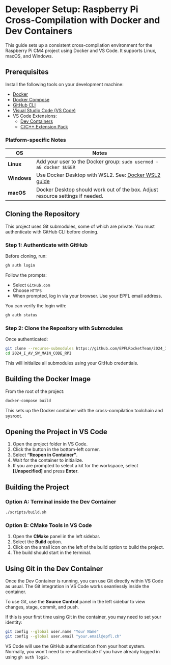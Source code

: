 # Developer Setup: Raspberry Pi Cross-Compilation with Docker and Dev Containers
This guide sets up a consistent cross-compilation environment for the Raspberry Pi CM4 project using Docker and VS Code. It supports Linux, macOS, and Windows.

## Prerequisites

Install the following tools on your development machine:

* [Docker](https://www.docker.com/products/docker-desktop)
* [Docker Compose](https://docs.docker.com/compose/)
* [GitHub CLI](https://cli.github.com/)
* [Visual Studio Code (VS Code)](https://code.visualstudio.com/)
* VS Code Extensions:
  * [Dev Containers](https://marketplace.visualstudio.com/items/?itemName=ms-vscode-remote.remote-containers)
  * [C/C++ Extension Pack](https://marketplace.visualstudio.com/items/?itemName=ms-vscode.cpptools-extension-pack)

### Platform-specific Notes

| OS          | Notes                                                                                                |
| ----------- | ---------------------------------------------------------------------------------------------------- |
| **Linux**   | Add your user to the Docker group: `sudo usermod -aG docker $USER`                                   |
| **Windows** | Use Docker Desktop with WSL2. See: [Docker WSL2 guide](https://docs.docker.com/desktop/windows/wsl/) |
| **macOS**   | Docker Desktop should work out of the box. Adjust resource settings if needed.                       |

## Cloning the Repository

This project uses Git submodules, some of which are private. You must authenticate with GitHub CLI before cloning.

### Step 1: Authenticate with GitHub

Before cloning, run:

```bash
gh auth login
```

Follow the prompts:

* Select `GitHub.com`
* Choose `HTTPS`
* When prompted, log in via your browser. Use your EPFL email address.

You can verify the login with:

```bash
gh auth status
```

### Step 2: Clone the Repository with Submodules

Once authenticated:

```bash
git clone --recurse-submodules https://github.com/EPFLRocketTeam/2024_I_AV_SW_MAIN_CODE_RPI.git
cd 2024_I_AV_SW_MAIN_CODE_RPI
```

This will initialize all submodules using your GitHub credentials.

## Building the Docker Image

From the root of the project:

```bash
docker-compose build
```

This sets up the Docker container with the cross-compilation toolchain and sysroot.

## Opening the Project in VS Code

1. Open the project folder in VS Code.
2. Click the button in the bottom-left corner.
3. Select **“Reopen in Container”**.
4. Wait for the container to initialize.
5. If you are prompted to select a kit for the workspace, select **[Unspecified]** and press **Enter**.

## Building the Project

### Option A: Terminal inside the Dev Container

```bash
./scripts/build.sh
```

### Option B: CMake Tools in VS Code

1. Open the **CMake** panel in the left sidebar.
2. Select the **Build** option.
3. Click on the small icon on the left of the build option to build the project.
4. The build should start in the terminal.

## Using Git in the Dev Container

Once the Dev Container is running, you can use Git directly within VS Code as usual. The Git integration in VS Code works seamlessly inside the container.

To use Git, use the **Source Control** panel in the left sidebar to view changes, stage, commit, and push.

If this is your first time using Git in the container, you may need to set your identity:

```bash
git config --global user.name "Your Name"
git config --global user.email "your.email@epfl.ch"
```

VS Code will use the GitHub authentication from your host system. Normally, you won't need to re-authenticate if you have already logged in using `gh auth login`.
